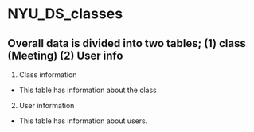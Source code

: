 # NYU_DS_classes

## Overall data is divided into two tables; (1) class (Meeting) (2) User info

1. Class information
  - This table has information about the class

2. User information
  - This table has information about users.
